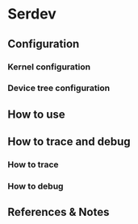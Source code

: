 # Serdev

## Configuration

### Kernel configuration

### Device tree configuration

## How to use 

## How to trace and debug 

### How to trace

### How to debug

## References & Notes
